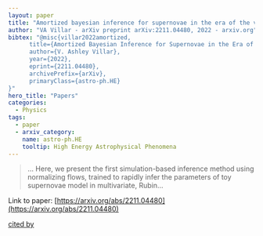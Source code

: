 ```yaml
---
layout: paper
title: "Amortized bayesian inference for supernovae in the era of the vera rubin observatory using normalizing flows"
author: "VA Villar - arXiv preprint arXiv:2211.04480, 2022 - arxiv.org"
bibtex: "@misc{villar2022amortized,
      title={Amortized Bayesian Inference for Supernovae in the Era of the Vera Rubin Observatory Using Normalizing Flows},
      author={V. Ashley Villar},
      year={2022},
      eprint={2211.04480},
      archivePrefix={arXiv},
      primaryClass={astro-ph.HE}
}"
hero_title: "Papers"
categories:
  - Physics
tags:
  - paper
  - arxiv_category:
    name: astro-ph.HE
    tooltip: High Energy Astrophysical Phenomena
---
```

>… Here, we present the first simulation-based inference method using normalizing flows, trained to rapidly infer the parameters of toy supernovae model in multivariate, Rubin…

Link to paper: [https://arxiv.org/abs/2211.04480](https://arxiv.org/abs/2211.04480)

[cited by](https://scholar.google.com/scholar?cites=17210040949417357460&as_sdt=5,44&sciodt=0,44&hl=en&num=20)
